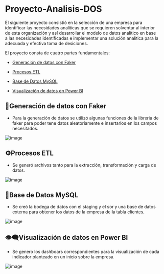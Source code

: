 # Proyecto-Analisis-DOS
El siguiente proyecto consistió en la selección de una empresa para identificar las necesidades analíticas que se requieren solventar al interior de esta
organización y así desarrollar el modelo de datos analítico en base a las necesidades identificadas e implementar una solución analítica para la adecuada y efectiva 
toma de desiciones.

El proyecto consta de cuatro partes fundamentales:

* [Generación de datos con Faker](#)

* [Procesos ETL](#)

* [Base de Datos MySQL](#)

* [Visualización de datos en Power BI](#)

## :hammer:Generación de datos con Faker

- Para la generación de datos se utilizó algunas funciones de la libreria de faker para poder tene datos aleatoriamente e insertarlos en los campos necesitados. 

![image](https://user-images.githubusercontent.com/62667937/213579355-2c5ea73b-f188-4aed-b2a2-0edd44bcfb70.png)



## :gear:Procesos ETL

- Se generó archivos tanto para la extracción, transformación y carga de datos.

![image](https://user-images.githubusercontent.com/62667937/213579535-89f6225c-e046-4738-a30c-975b492a1738.png)



## :signal_strength:Base de Datos MySQL

- Se creó la bodega de datos con el staging y el sor y una base de datos externa para obtener los datos de la empresa de la tabla clientes. 


![image](https://user-images.githubusercontent.com/62667937/213582365-872c167a-1651-48f2-b92c-bd69b02211a1.png)


## :eye_speech_bubble:Visualización de datos en Power BI

- Se genero los dashboars correspondientes para la visualización de cada indicador planteado en un inicio sobre la empresa.


![image](https://user-images.githubusercontent.com/62667937/213582783-70c98d5c-e057-4f8e-af8a-03d6c12abdbe.png)



